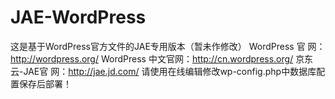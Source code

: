 JAE-WordPress
=============

这是基于WordPress官方文件的JAE专用版本（暂未作修改）
WordPress 官    网：http://wordpress.org/
WordPress 中文官网：http://cn.wordpress.org/
京东云-JAE官    网：http://jae.jd.com/
请使用在线编辑修改wp-config.php中数据库配置保存后部署！
